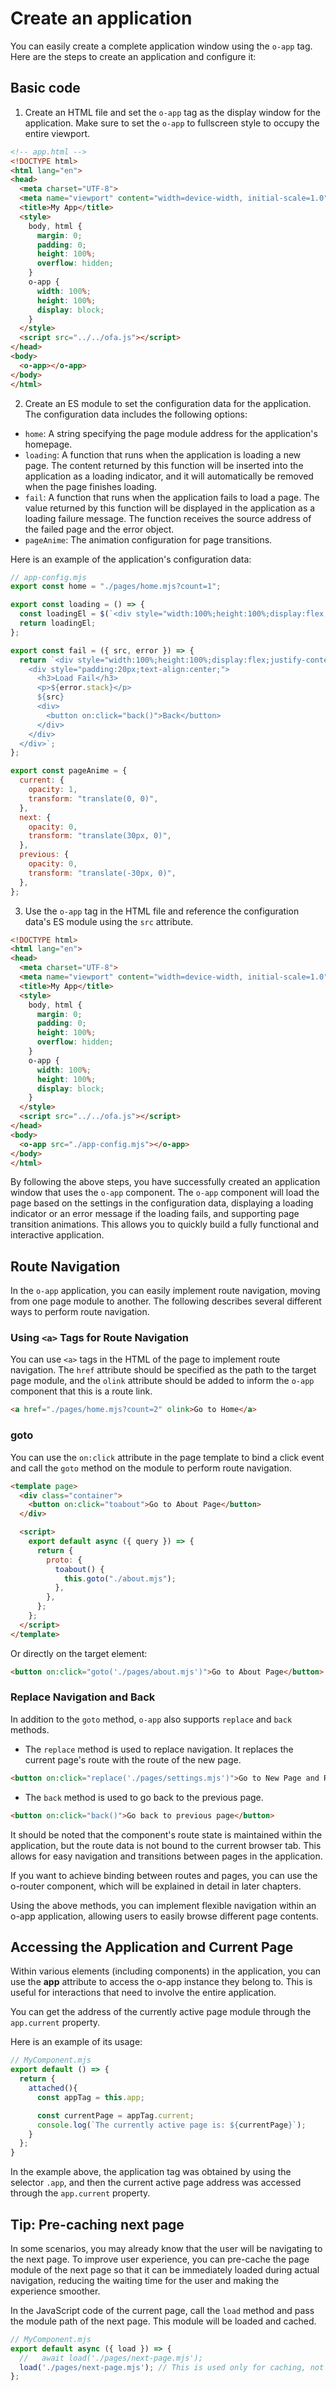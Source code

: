 # Create an application

You can easily create a complete application window using the `o-app` tag. Here are the steps to create an application and configure it:

## Basic code

1. Create an HTML file and set the `o-app` tag as the display window for the application. Make sure to set the `o-app` to fullscreen style to occupy the entire viewport.

```html
<!-- app.html -->
<!DOCTYPE html>
<html lang="en">
<head>
  <meta charset="UTF-8">
  <meta name="viewport" content="width=device-width, initial-scale=1.0">
  <title>My App</title>
  <style>
    body, html {
      margin: 0;
      padding: 0;
      height: 100%;
      overflow: hidden;
    }
    o-app {
      width: 100%;
      height: 100%;
      display: block;
    }
  </style>
  <script src="../../ofa.js"></script>
</head>
<body>
  <o-app></o-app>
</body>
</html>
```

2. Create an ES module to set the configuration data for the application. The configuration data includes the following options:

- `home`: A string specifying the page module address for the application's homepage.
- `loading`: A function that runs when the application is loading a new page. The content returned by this function will be inserted into the application as a loading indicator, and it will automatically be removed when the page finishes loading.
- `fail`: A function that runs when the application fails to load a page. The value returned by this function will be displayed in the application as a loading failure message. The function receives the source address of the failed page and the error object.
- `pageAnime`: The animation configuration for page transitions.

Here is an example of the application's configuration data:

```javascript
// app-config.mjs
export const home = "./pages/home.mjs?count=1";

export const loading = () => {
  const loadingEl = $(`<div style="width:100%;height:100%;display:flex;justify-content:center;align-items:center;word-break:break-all;">Loading</div>`);
  return loadingEl;
};

export const fail = ({ src, error }) => {
  return `<div style="width:100%;height:100%;display:flex;justify-content:center;align-items:center;word-break:break-all;" data-testid="error-container">
    <div style="padding:20px;text-align:center;">
      <h3>Load Fail</h3> 
      <p>${error.stack}</p>
      ${src}
      <div>
        <button on:click="back()">Back</button>
      </div>
    </div>
  </div>`;
};

export const pageAnime = {
  current: {
    opacity: 1,
    transform: "translate(0, 0)",
  },
  next: {
    opacity: 0,
    transform: "translate(30px, 0)",
  },
  previous: {
    opacity: 0,
    transform: "translate(-30px, 0)",
  },
};
```

3. Use the `o-app` tag in the HTML file and reference the configuration data's ES module using the `src` attribute.

```html
<!DOCTYPE html>
<html lang="en">
<head>
  <meta charset="UTF-8">
  <meta name="viewport" content="width=device-width, initial-scale=1.0">
  <title>My App</title>
  <style>
    body, html {
      margin: 0;
      padding: 0;
      height: 100%;
      overflow: hidden;
    }
    o-app {
      width: 100%;
      height: 100%;
      display: block;
    }
  </style>
  <script src="../../ofa.js"></script>
</head>
<body>
  <o-app src="./app-config.mjs"></o-app>
</body>
</html>
```

By following the above steps, you have successfully created an application window that uses the `o-app` component. The `o-app` component will load the page based on the settings in the configuration data, displaying a loading indicator or an error message if the loading fails, and supporting page transition animations. This allows you to quickly build a fully functional and interactive application.

## Route Navigation

In the `o-app` application, you can easily implement route navigation, moving from one page module to another. The following describes several different ways to perform route navigation.

### Using `<a>` Tags for Route Navigation

You can use `<a>` tags in the HTML of the page to implement route navigation. The `href` attribute should be specified as the path to the target page module, and the `olink` attribute should be added to inform the `o-app` component that this is a route link.

```html
<a href="./pages/home.mjs?count=2" olink>Go to Home</a>
```

### goto

You can use the `on:click` attribute in the page template to bind a click event and call the `goto` method on the module to perform route navigation.

```html
<template page>
  <div class="container">
    <button on:click="toabout">Go to About Page</button>
  </div>

  <script>
    export default async ({ query }) => {
      return {
        proto: {
          toabout() {
            this.goto("./about.mjs");
          },
        },
      };
    };
  </script>
</template>
```

Or directly on the target element:

```html
<button on:click="goto('./pages/about.mjs')">Go to About Page</button>
```

### Replace Navigation and Back

In addition to the `goto` method, `o-app` also supports `replace` and `back` methods.

- The `replace` method is used to replace navigation. It replaces the current page's route with the route of the new page.

```html
<button on:click="replace('./pages/settings.mjs')">Go to New Page and Replace Current Page</button>
```

- The `back` method is used to go back to the previous page.

```html
<button on:click="back()">Go back to previous page</button>
```

It should be noted that the component's route state is maintained within the application, but the route data is not bound to the current browser tab. This allows for easy navigation and transitions between pages in the application.

If you want to achieve binding between routes and pages, you can use the o-router component, which will be explained in detail in later chapters.

Using the above methods, you can implement flexible navigation within an o-app application, allowing users to easily browse different page contents.

## Accessing the Application and Current Page

Within various elements (including components) in the application, you can use the **app** attribute to access the o-app instance they belong to. This is useful for interactions that need to involve the entire application.

You can get the address of the currently active page module through the `app.current` property.

Here is an example of its usage:

```javascript
// MyComponent.mjs
export default () => {
  return {
    attached(){
      const appTag = this.app;

      const currentPage = appTag.current;
      console.log(`The currently active page is: ${currentPage}`);
    }
  };
}
```

In the example above, the application tag was obtained by using the selector `.app`, and then the current active page address was accessed through the `app.current` property.

## Tip: Pre-caching next page

In some scenarios, you may already know that the user will be navigating to the next page. To improve user experience, you can pre-cache the page module of the next page so that it can be immediately loaded during actual navigation, reducing the waiting time for the user and making the experience smoother.

In the JavaScript code of the current page, call the `load` method and pass the module path of the next page. This module will be loaded and cached.

```javascript
// MyComponent.mjs
export default async ({ load }) => {
  //   await load('./pages/next-page.mjs');
  load('./pages/next-page.mjs'); // This is used only for caching, not necessary for non-current page modules, no need to add await
};
```

